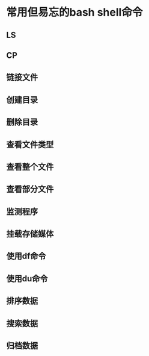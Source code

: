 # 常用但易忘的bash shell命令

## LS

## CP

## 链接文件

## 创建目录

## 删除目录

## 查看文件类型

## 查看整个文件

## 查看部分文件

## 监测程序

## 挂载存储媒体

## 使用df命令

## 使用du命令

## 排序数据

## 搜索数据

## 归档数据
